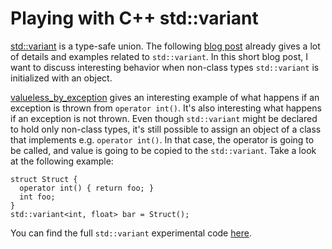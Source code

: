 # Playing with C++ std::variant

[std::variant](https://en.cppreference.com/w/cpp/utility/variant) is a
type-safe union. The following [blog
post](https://www.bfilipek.com/2018/06/variant.html) already gives a lot of
details and examples related to `std::variant`. In this short blog post, I want
to discuss interesting behavior when non-class types `std::variant` is
initialized with an object.

[valueless_by_exception](https://en.cppreference.com/w/cpp/utility/variant/valueless_by_exception)
gives an interesting example of what happens if an exception is thrown from
`operator int()`. It's also interesting what happens if an exception is not
thrown. Even though `std::variant` might be declared to hold only non-class
types, it's still possible to assign an object of a class that implements e.g.
`operator int()`. In that case, the operator is going to be called, and value
is going to be copied to the `std::variant`. Take a look at the following
example:

```
struct Struct {
  operator int() { return foo; }
  int foo;
}
std::variant<int, float> bar = Struct();
```

You can find the full `std::variant` experimental code
[here](https://github.com/gitbuda/education/blob/master/programming_languages/cpp/variant/main.cpp).
